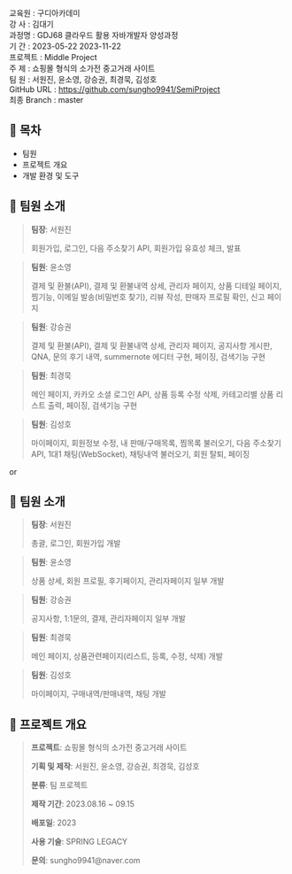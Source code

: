 교육원   : 구디아카데미<br/>
강  사   : 김대기<br/>
과정명   : GDJ68 클라우드 활용 자바개발자 양성과정<br/>
기  간   : 2023-05-22  2023-11-22<br/>
프로젝트 : Middle Project<br/>
주  제   : 쇼핑몰 형식의 소가전 중고거래 사이트<br/>
팀  원   : 서원진, 윤소영, 강승권, 최경묵, 김성호<br/>
GitHub URL  : https://github.com/sungho9941/SemiProject<br/>
최종 Branch : master<br/>


## :open_file_folder: 목차
* 팀원
* 프로젝트 개요
* 개발 환경 및 도구

## :speech_balloon: 팀원 소개
><p><strong>팀장</strong>: 서원진</p>
>회원가입, 로그인, 다음 주소찾기 API, 회원가입 유효성 체크, 발표

><p><strong>팀원</strong>: 윤소영</p>
>결제 및 환불(API), 결제 및 환불내역 상세, 관리자 페이지, 상품 디테일 페이지, 찜기능, 이메일 발송(비밀번호 찾기), 리뷰 작성, 판매자 프로필 확인, 신고 페이지

><p><strong>팀원</strong>: 강승권</p>
>결제 및 환불(API), 결제 및 환불내역 상세, 관리자 페이지, 공지사항 게시판, QNA, 문의 후기 내역, summernote 에디터 구현, 페이징, 검색기능 구현

><p><strong>팀원</strong>: 최경묵</p>
>메인 페이지, 카카오 소셜 로그인 API, 상품 등록 수정 삭제, 카테고리별 상품 리스트 출력, 페이징, 검색기능 구현

><p><strong>팀원</strong>: 김성호</p>
>마이페이지, 회원정보 수정, 내 판매/구매목록, 찜목록 불러오기, 다음 주소찾기 API, 1대1 채팅(WebSocket), 채팅내역 불러오기, 회원 탈퇴, 페이징

or

## :speech_balloon: 팀원 소개
><p><strong>팀장</strong>: 서원진</p>
>총괄, 로그인, 회원가입 개발

><p><strong>팀원</strong>: 윤소영</p>
>상품 상세, 회원 프로필, 후기페이지, 관리자페이지 일부 개발

><p><strong>팀원</strong>: 강승권</p>
>공지사항, 1:1문의, 결제, 관리자페이지 일부 개발

><p><strong>팀원</strong>: 최경묵</p>
>메인 페이지, 상품관련페이지(리스트, 등록, 수정, 삭제) 개발

><p><strong>팀원</strong>: 김성호</p>
>마이페이지, 구매내역/판매내역, 채팅 개발


## :date: 프로젝트 개요

><p><strong>프로젝트</strong>: 쇼핑몰 형식의 소가전 중고거래 사이트</p>
><p><strong>기획 및 제작</strong>: 서원진, 윤소영, 강승권, 최경묵, 김성호</p>
><p><strong>분류</strong>: 팀 프로젝트</p>
><p><strong>제작 기간</strong>: 2023.08.16 ~ 09.15</p>
><p><strong>배포일</strong>: 2023</p>
><p><strong>사용 기술</strong>: SPRING LEGACY</p>
><p><strong>문의</strong>: sungho9941@naver.com</p>
